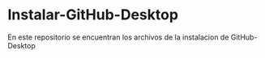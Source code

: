 # Instalar-GitHub-Desktop
 
En este repositorio se encuentran los archivos de la instalacion de GitHub-Desktop
